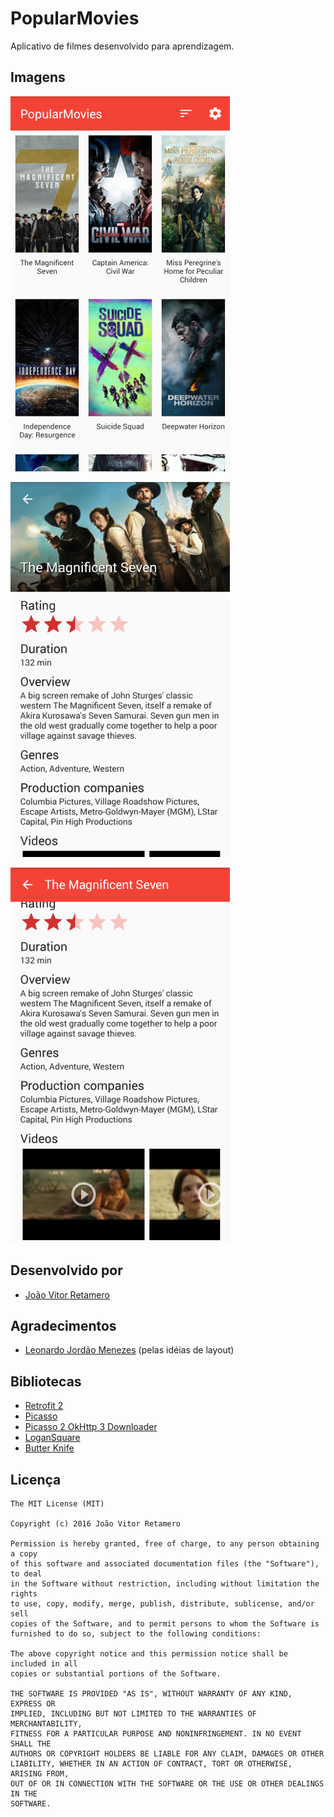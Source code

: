 # PopularMovies

Aplicativo de filmes desenvolvido para aprendizagem.

Imagens
-------

![Imagem 1][8]

![Imagem 2][9]

![Imagem 3][10]

Desenvolvido por
----------------

* [João Vitor Retamero][2]

Agradecimentos
--------------

* [Leonardo Jordão Menezes][1] (pelas idéias de layout)

Bibliotecas
-----------

* [Retrofit 2][3]
* [Picasso][4]
* [Picasso 2 OkHttp 3 Downloader][5]
* [LoganSquare][6]
* [Butter Knife][7]

Licença
-------

	The MIT License (MIT)

	Copyright (c) 2016 João Vitor Retamero

	Permission is hereby granted, free of charge, to any person obtaining a copy
	of this software and associated documentation files (the "Software"), to deal
	in the Software without restriction, including without limitation the rights
	to use, copy, modify, merge, publish, distribute, sublicense, and/or sell
	copies of the Software, and to permit persons to whom the Software is
	furnished to do so, subject to the following conditions:

	The above copyright notice and this permission notice shall be included in all
	copies or substantial portions of the Software.

	THE SOFTWARE IS PROVIDED "AS IS", WITHOUT WARRANTY OF ANY KIND, EXPRESS OR
	IMPLIED, INCLUDING BUT NOT LIMITED TO THE WARRANTIES OF MERCHANTABILITY,
	FITNESS FOR A PARTICULAR PURPOSE AND NONINFRINGEMENT. IN NO EVENT SHALL THE
	AUTHORS OR COPYRIGHT HOLDERS BE LIABLE FOR ANY CLAIM, DAMAGES OR OTHER
	LIABILITY, WHETHER IN AN ACTION OF CONTRACT, TORT OR OTHERWISE, ARISING FROM,
	OUT OF OR IN CONNECTION WITH THE SOFTWARE OR THE USE OR OTHER DEALINGS IN THE
	SOFTWARE.

[1]: https://github.com/leon0238
[2]: https://github.com/jvretamero
[3]: https://github.com/square/retrofit
[4]: https://github.com/square/picasso
[5]: https://github.com/JakeWharton/picasso2-okhttp3-downloader
[6]: https://github.com/bluelinelabs/LoganSquare
[7]: https://github.com/JakeWharton/butterknife
[8]: ./arte/pop_00.png
[9]: ./arte/pop_01.png
[10]: ./arte/pop_02.png
